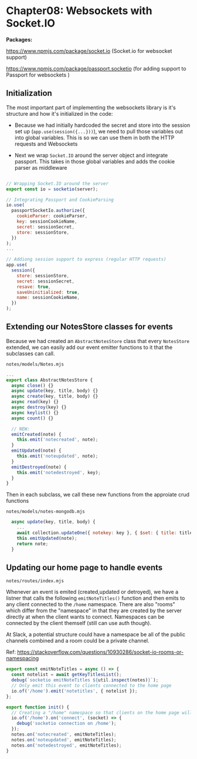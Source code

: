 # Chapter08: Websockets with Socket.IO

**Packages:**

https://www.npmjs.com/package/socket.io (Socket.io for websocket support)

https://www.npmjs.com/package/passport.socketio (for adding support to Passport for websockets )

## Initialization

The most important part of implementing the websockets library is it's structure and how it's initialized in the code:

- Because we had initially hardcoded the secret and store into the session set up (`app.use(session({...}))`), we need to pull those variables out into global variables. This is so we can use them in both the HTTP requests and Websockets

- Next we wrap `Socket.IO` around the server object and integrate passport. This takes in those global variables and adds the cookie parser as middleware

```js

// Wrapping Socket.IO around the server
export const io = socketio(server);

// Integrating Passport and CookieParsing
io.use(
  passportSocketIo.authorize({
    cookieParser: cookieParser,
    key: sessionCookieName,
    secret: sessionSecret,
    store: sessionStore,
  })
);
...

// Addiong session support to express (regular HTTP requests)
app.use(
  session({
    store: sessionStore,
    secret: sessionSecret,
    resave: true,
    saveUninitialized: true,
    name: sessionCookieName,
  })
);
```

## Extending our NotesStore classes for events

Because we had created an `AbstractNotesStore` class that every `NotesStore` extended, we can easily add our event emitter functions to it that the subclasses can call.

`notes/models/Notes.mjs`

```js
...
export class AbstractNotesStore {
  async close() {}
  async update(key, title, body) {}
  async create(key, title, body) {}
  async read(key) {}
  async destroy(key) {}
  async keylist() {}
  async count() {}

  // NEW:
  emitCreated(note) {
    this.emit('notecreated', note);
  }
  emitUpdated(note) {
    this.emit('noteupdated', note);
  }
  emitDestroyed(note) {
    this.emit('notedestroyed', key);
  }
}
```

Then in each subclass, we call these new functions from the approiate crud functions

`notes/models/notes-mongodb.mjs`

```js
  async update(key, title, body) {
    ...
    await collection.updateOne({ notekey: key }, { $set: { title: title, body: body } });
    this.emitUpdated(note);
    return note;
  }

```

## Updating our home page to handle events

`notes/routes/index.mjs`

Whenever an event is emited (created,updated or detroyed), we have a listner that calls the following `emitNoteTitles()` function and then emits to any client connected to the `/home` namespace. There are also "rooms" which differ from the "namespace" in that they are created by the server directly at when the client wants to connect. Namespaces can be connected by the client themself (still can use auth though).

At Slack, a potential structure could have a namespace be all of the public channels combined and a room could be a private channel.

Ref:
https://stackoverflow.com/questions/10930286/socket-io-rooms-or-namespacing

```js
export const emitNoteTitles = async () => {
  const notelist = await getKeyTitlesList();
  debug(`socketio emitNoteTitles ${util.inspect(notes)}`);
  // Only emit this event to clients connected to the home page
  io.of('/home').emit('notetitles', { notelist });
};
```

```js
export function init() {
  // Creating a "/home" namespace so that clients on the home page will only recieve certain events
  io.of('/home').on('connect', (socket) => {
    debug('socketio connection on /home');
  });
  notes.on('notecreated', emitNoteTitles);
  notes.on('noteupdated', emitNoteTitles);
  notes.on('notedestroyed', emitNoteTitles);
}
```
